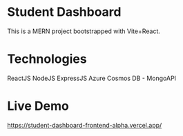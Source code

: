 # Student Dashboard
This is a MERN project bootstrapped with Vite+React.

# Technologies
ReactJS
NodeJS
ExpressJS
Azure Cosmos DB - MongoAPI

# Live Demo
https://student-dashboard-frontend-alpha.vercel.app/
